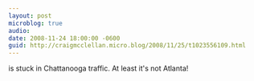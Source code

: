 ```yaml
---
layout: post
microblog: true
audio: 
date: 2008-11-24 18:00:00 -0600
guid: http://craigmcclellan.micro.blog/2008/11/25/t1023556109.html
---
```

is stuck in Chattanooga traffic. At least it's not Atlanta!
